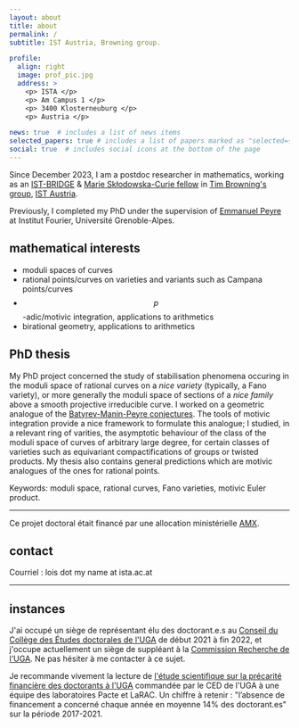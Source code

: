 ```yaml
---
layout: about
title: about
permalink: /
subtitle: IST Austria, Browning group. 

profile:
  align: right
  image: prof_pic.jpg
  address: >
    <p> ISTA </p>
    <p> Am Campus 1 </p>
    <p> 3400 Klosterneuburg </p>
    <p> Austria </p>

news: true  # includes a list of news items
selected_papers: true # includes a list of papers marked as "selected={true}"
social: true  # includes social icons at the bottom of the page
---
```


Since December 2023, I am a postdoc researcher in mathematics, working as an [IST-BRIDGE](https://ist.ac.at/en/education/postdocs/ist-bridge/) & [Marie Skłodowska-Curie fellow](https://cordis.europa.eu/project/id/101034413/en)
in [Tim Browning's group](https://ist.ac.at/en/research/browning-group/), [IST Austria](https://ist.ac.at).

Previously, I completed my PhD under the supervision of <a href="https://www-fourier.univ-grenoble-alpes.fr/~peyre">Emmanuel Peyre</a> at Institut Fourier, Université Grenoble-Alpes. 

## mathematical interests 

- moduli spaces of curves 
- rational points/curves on varieties and variants such as Campana points/curves
- $$p$$-adic/motivic integration, applications to arithmetics
- birational geometry, applications to arithmetics

## PhD thesis 

My PhD project concerned the study of stabilisation phenomena occuring in the moduli space of rational curves on a <i>nice variety</i> (typically, a Fano variety), 
or more generally the moduli space of sections of a <i>nice family</i> above a smooth projective irreducible curve.
I worked on a geometric analogue of the [Batyrev-Manin-Peyre conjectures](https://en.wikipedia.org/wiki/Manin_conjecture).
The tools of motivic integration provide a nice framework to formulate this analogue;
I studied, in a relevant ring of varities, the asymptotic behaviour of the class of the moduli space of curves of arbitrary large degree, for certain classes of varieties such as equivariant compactifications of groups or twisted products. My thesis also contains general predictions which are motivic analogues of the ones for rational points. 

Keywords: moduli space, rational curves, Fano varieties, motivic Euler product. 

----- 

Ce projet doctoral était financé par une allocation ministérielle <a href="https://www.polytechnique.edu">AMX</a>.

## contact     

Courriel : lois dot my name at ista.ac.at 

------ 

## instances 

J'ai occupé un siège de représentant élu des doctorant.e.s au [Conseil du Collège des Études doctorales de l'UGA](https://doctorat.univ-grenoble-alpes.fr/organisation-du-college-doctoral/le-conseil-du-college-doctoral-de-l-uga-1031911.kjsp) de début 2021 à fin 2022, et j'occupe actuellement un siège de suppléant à la [Commission Recherche de l'UGA](https://www.univ-grenoble-alpes.fr/la-commission-recherche-/la-commission-recherche--830535.kjsp). Ne pas hésiter à me contacter à ce sujet. 

Je recommande vivement la lecture de [l'étude scientifique sur la précarité financière des doctorants à l'UGA](https://doctorat.univ-grenoble-alpes.fr/actualites-du-doctorat/etude-scientifique-sur-la-precarite-financiere-des-doctorants-uga-1176629.kjsp)
commandée par le CED de l'UGA à une équipe des laboratoires Pacte et LaRAC.
Un chiffre à retenir : "l’absence de financement a concerné chaque
année en moyenne 14% des doctorant.es" sur la période 2017-2021.